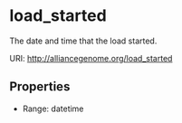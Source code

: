 # load_started

The date and time that the load started.

URI: http://alliancegenome.org/load_started



<!-- no inheritance hierarchy -->


## Properties

 * Range: datetime


